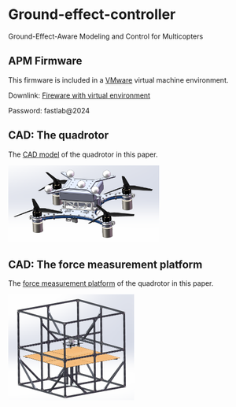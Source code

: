 # Ground-effect-controller

Ground-Effect-Aware Modeling and Control for Multicopters



## APM Firmware

This firmware is included in a [VMware](https://www.vmware.com/) virtual machine environment.

Downlink:  [Fireware with virtual environment](http://zjufast.tpddns.cn:9110/share.cgi?ssid=cfde8ecbb0b8432fb59c241b98ab59a9)

Password: fastlab@2024



## CAD: The quadrotor

The  [CAD model](./CAD/quadrotor.step) of the quadrotor in this paper.



<img src="./figs/quadrotor.png" alt="Alt text" style="zoom:30%;" />





## CAD: The force measurement platform

The  [force measurement platform](./CAD/platform.step) of the quadrotor in this paper.



<img src="./figs/platform.png" alt="Alt text" style="zoom:25%;" />



